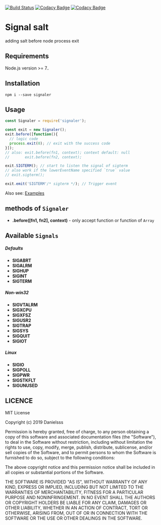[![Build Status](https://travis-ci.org/danielsss/signals.svg?branch=master)](https://travis-ci.org/danielsss/signals)
[![Codacy Badge](https://api.codacy.com/project/badge/Grade/a09ab2edb2854d93b373888bd3a722ac)](https://www.codacy.com/app/danielsss/signals?utm_source=github.com&amp;utm_medium=referral&amp;utm_content=danielsss/signals&amp;utm_campaign=Badge_Grade)
[![Codacy Badge](https://api.codacy.com/project/badge/Coverage/a09ab2edb2854d93b373888bd3a722ac)](https://www.codacy.com/app/danielsss/signals?utm_source=github.com&utm_medium=referral&utm_content=danielsss/signals&utm_campaign=Badge_Coverage)


# Signal salt

adding salt before node process exit

## Requirements

Node.js version >= 7.*.*

## Installation

```shell
npm i --save signaler
```

## Usage

```js
const Signaler = require('signaler');

const exit = new Signaler();
exit.before([function(){
  // logic code
  process.exit(0); // exit with the success code
}]);
// also: exit.before(fn1, context); context default: null
//       exit.before(fn2, context);

exit.SIGTERM(); // start to listen the signal of sigterm
// also work if the lowerEventName specified `true` value
// exit.sigterm(); 

exit.emit('SIGTERM'/* sigterm */); // Trigger event 
```

Also see: [Examples](test/__example__)

## methods of `Signaler`

* **.before([fn1, fn2], context)** - only accept function or function of `Array`

## Available `Signals`

##### Defaults

* **SIGABRT**
* **SIGALRM**
* **SIGHUP**
* **SIGINT**
* **SIGTERM**

##### Non-win32

* **SIGVTALRM**
* **SIGXCPU**
* **SIGXFSZ**
* **SIGUSR2**
* **SIGTRAP**
* **SIGSYS**
* **SIGQUIT**
* **SIGIOT**

##### Linux

* **SIGIO**
* **SIGPOLL**
* **SIGPWR**
* **SIGSTKFLT**
* **SIGUNUSED**

## LICENCE

MIT License

Copyright (c) 2019 Danielsss

Permission is hereby granted, free of charge, to any person obtaining a copy
of this software and associated documentation files (the "Software"), to deal
in the Software without restriction, including without limitation the rights
to use, copy, modify, merge, publish, distribute, sublicense, and/or sell
copies of the Software, and to permit persons to whom the Software is
furnished to do so, subject to the following conditions:

The above copyright notice and this permission notice shall be included in all
copies or substantial portions of the Software.

THE SOFTWARE IS PROVIDED "AS IS", WITHOUT WARRANTY OF ANY KIND, EXPRESS OR
IMPLIED, INCLUDING BUT NOT LIMITED TO THE WARRANTIES OF MERCHANTABILITY,
FITNESS FOR A PARTICULAR PURPOSE AND NONINFRINGEMENT. IN NO EVENT SHALL THE
AUTHORS OR COPYRIGHT HOLDERS BE LIABLE FOR ANY CLAIM, DAMAGES OR OTHER
LIABILITY, WHETHER IN AN ACTION OF CONTRACT, TORT OR OTHERWISE, ARISING FROM,
OUT OF OR IN CONNECTION WITH THE SOFTWARE OR THE USE OR OTHER DEALINGS IN THE
SOFTWARE.
